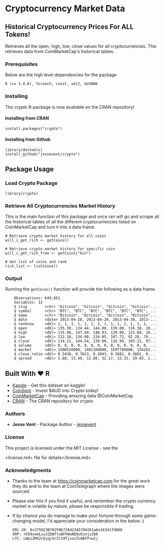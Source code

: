 # Cryptocurrency Market Data

## Historical Cryptocurrency Prices For ALL Tokens!

Retrieves all the open, high, low, close values for all cryptocurrencies. This retrieves data from CoinMarketCap's historical tables.

### Prerequisites

Below are the high level dependencies for the package

```
R (>= 3.4.0), foreach, rvest, xml2, doSNOW
```

### Installing

The *crypto* R-package is now available on the CRAN repository!

#### Installing from CRAN

  ```
  install.packages("crypto")
  ```

#### Installing from Github

```
library(devtools)
install_github("jessevent/crypto")
```

## Package Usage

### Load Crypto Package

```
library(crypto)
```

### Retrieve All Cryptocurrencies Market History

This is the main function of this package and once ran will go and scrape all the historical tables of all the different cryptocurrencies listed on CoinMarketCap and turn it into a data frame.

```
# Retrieve crypto market history for all coins
will_i_get_rich <- getCoins()

# Retrieve crypto market history for specific coin
will_i_get_rich_from <- getCoins("kin")

# Get list of coins and rank
rich_list <- listCoins()
```

### Output

Running the `getCoins()` function will provide the following as a data frame.

```
    Observations: 649,051
    Variables: 13
    $ slug        <chr> "bitcoin", "bitcoin", "bitcoin", "bitcoin"...
    $ symbol      <chr> "BTC", "BTC", "BTC", "BTC", "BTC", "BTC", ...
    $ name        <chr> "Bitcoin", "Bitcoin", "Bitcoin", "Bitcoin"...
    $ date        <date> 2013-04-28, 2013-04-29, 2013-04-30, 2013-...
    $ ranknow     <dbl> 1, 1, 1, 1, 1, 1, 1, 1, 1, 1, 1, 1, 1, 1, ...
    $ open        <dbl> 135.30, 134.44, 144.00, 139.00, 116.38, 10...
    $ high        <dbl> 135.98, 147.49, 146.93, 139.89, 125.60, 10...
    $ low         <dbl> 132.10, 134.00, 134.05, 107.72, 92.28, 79...
    $ close       <dbl> 134.21, 144.54, 139.00, 116.99, 105.21, 97...
    $ volume      <dbl> 0, 0, 0, 0, 0, 0, 0, 0, 0, 0, 0, 0, 0, 0, ...
    $ market      <dbl> 1500520000, 1491160000, 1597780000, 154282...
    $ close_ratio <dbl> 0.5438, 0.7813, 0.3843, 0.2882, 0.3881, 0...
    $ spread      <dbl> 3.88, 13.49, 12.88, 32.17, 33.32, 29.03, 2...
```

## Built With :heart: R

- [Kaggle](https://www.kaggle.com/jessevent/all-crypto-currencies) - Get this dataset on kaggle!
- [CoinSpot](https://coinspot.com.au?affiliate=9V5G4) - Invest $AUD into Crypto today!
- [CoinMarketCap](https://coinmarketcap.com/) - Providing amazing data @CoinMarketCap
- [CRAN](https://cran.r-project.org/web/packages/crypto/index.html) - The CRAN repository for crypto

### Authors

- **Jesse Vent** - Package Author - [jessevent](https://github.com/jessevent)

### License

This project is licensed under the MIT License - see the 

<license.md> file for details</license.md>

### Acknowledgments

- Thanks to the team at <https://coinmarketcap.com> for the great work they do and to the team at CoinTelegraph where the images were sourced.
- Please star this if you find it useful, and remember the crypto currency market is volatile by nature, please be responsible if trading.
- If by chance you do manage to make your fortune through some game-changing model, I'd appreciate your consideration in the below :)

  ```
  ERC-20: 0x375923Bf82F0b728d23A5704261a6e16341fd860
  XRP: rK59semLsuJZEWftxBFhWuNE6uhznjz2bK
  LTC: LWpiZMd2cEyqCdrZrs9TjsouTLWbFFxwCj
  ```
